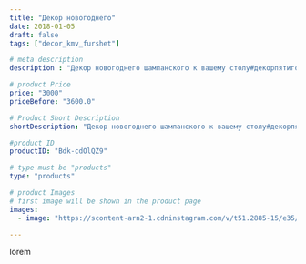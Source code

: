 ```yaml
---
title: "Декор новогоднего"
date: 2018-01-05
draft: false
tags: ["decor_kmv_furshet"]

# meta description
description : "Декор новогоднего шампанского к вашему столу#декорпятигорск#подарочныенаборы#подарокнановыйгод#обьемныецветы#"

# product Price
price: "3000"
priceBefore: "3600.0"

# Product Short Description
shortDescription: "Декор новогоднего шампанского к вашему столу#декорпятигорск#подарочныенаборы#подарокнановыйгод#обьемныецветы#"

#product ID
productID: "Bdk-cdOlQZ9"

# type must be "products"
type: "products"

# product Images
# first image will be shown in the product page
images:
  - image: "https://scontent-arn2-1.cdninstagram.com/v/t51.2885-15/e35/26071610_1036983209791641_2836785328746921984_n.jpg?se=8&tp=1&_nc_ht=scontent-arn2-1.cdninstagram.com&_nc_cat=109&_nc_ohc=sftQsMSbgZgAX9w4xnS&oh=a1600b8622e5e24aba9003a3686c2106&oe=6072FC05&ig_cache_key=MTY4NTc0Njc5NDk1NTYwNTYyOQ%3D%3D.2"

---
```

lorem
